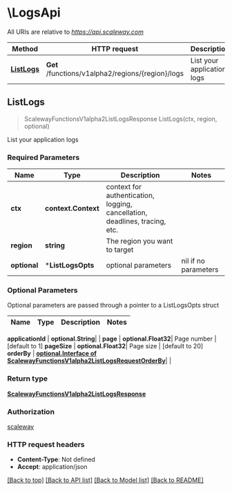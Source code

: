# \LogsApi

All URIs are relative to *https://api.scaleway.com*

Method | HTTP request | Description
------------- | ------------- | -------------
[**ListLogs**](LogsApi.md#ListLogs) | **Get** /functions/v1alpha2/regions/{region}/logs | List your application logs



## ListLogs

> ScalewayFunctionsV1alpha2ListLogsResponse ListLogs(ctx, region, optional)

List your application logs

### Required Parameters


Name | Type | Description  | Notes
------------- | ------------- | ------------- | -------------
**ctx** | **context.Context** | context for authentication, logging, cancellation, deadlines, tracing, etc.
**region** | **string**| The region you want to target | 
 **optional** | ***ListLogsOpts** | optional parameters | nil if no parameters

### Optional Parameters

Optional parameters are passed through a pointer to a ListLogsOpts struct


Name | Type | Description  | Notes
------------- | ------------- | ------------- | -------------

 **applicationId** | **optional.String**|  | 
 **page** | **optional.Float32**| Page number | [default to 1]
 **pageSize** | **optional.Float32**| Page size | [default to 20]
 **orderBy** | [**optional.Interface of ScalewayFunctionsV1alpha2ListLogsRequestOrderBy**](.md)|  | 

### Return type

[**ScalewayFunctionsV1alpha2ListLogsResponse**](scaleway.functions.v1alpha2.ListLogsResponse.md)

### Authorization

[scaleway](../README.md#scaleway)

### HTTP request headers

- **Content-Type**: Not defined
- **Accept**: application/json

[[Back to top]](#) [[Back to API list]](../README.md#documentation-for-api-endpoints)
[[Back to Model list]](../README.md#documentation-for-models)
[[Back to README]](../README.md)

